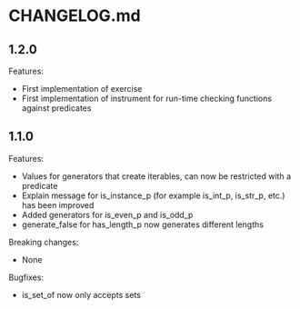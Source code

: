 # CHANGELOG.md

## 1.2.0

Features:

- First implementation of exercise
- First implementation of instrument for run-time checking functions against predicates

## 1.1.0

Features:

- Values for generators that create iterables, can now be restricted with a predicate
- Explain message for is_instance_p (for example is_int_p, is_str_p, etc.) has been improved
- Added generators for is_even_p and is_odd_p
- generate_false for has_length_p now generates different lengths

Breaking changes:
- None

Bugfixes:
- is_set_of now only accepts sets
